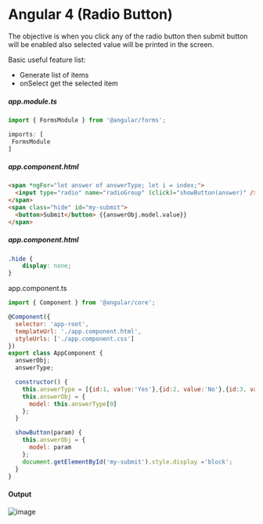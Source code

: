 # Angular 4 (Radio Button)

The objective is when you click any of the radio button then submit button will be enabled also selected value will be printed in the screen.

Basic useful feature list:

 * Generate list of items
 * onSelect get the selected item
 

##### app.module.ts

```javascript
import { FormsModule } from '@angular/forms';

imports: [
 FormsModule
]
```

##### app.component.html

```html
<span *ngFor="let answer of answerType; let i = index;">
  <input type="radio" name="radioGroup" (click)="showButton(answer)" />{{answer.value}}
</span>
<span class="hide" id="my-submit">
  <button>Submit</button> {{answerObj.model.value}}
</span>
```

##### app.component.html

```css
.hide {
    display: none;
}
```

app.component.ts

```javascript
import { Component } from '@angular/core';

@Component({
  selector: 'app-root',
  templateUrl: './app.component.html',
  styleUrls: ['./app.component.css']
})
export class AppComponent {
  answerObj;
  answerType;

  constructor() {
    this.answerType = [{id:1, value:'Yes'},{id:2, value:'No'},{id:3, value:'May be'}];
    this.answerObj = {
      model: this.answerType[0]
    };
  }

  showButton(param) {
    this.answerObj = {
      model: param
    };
    document.getElementById('my-submit').style.display ='block';
  }
}
```

#### Output
![image](https://user-images.githubusercontent.com/6780840/33066569-ad83a8d8-ced1-11e7-84dc-a065770684f1.png)

